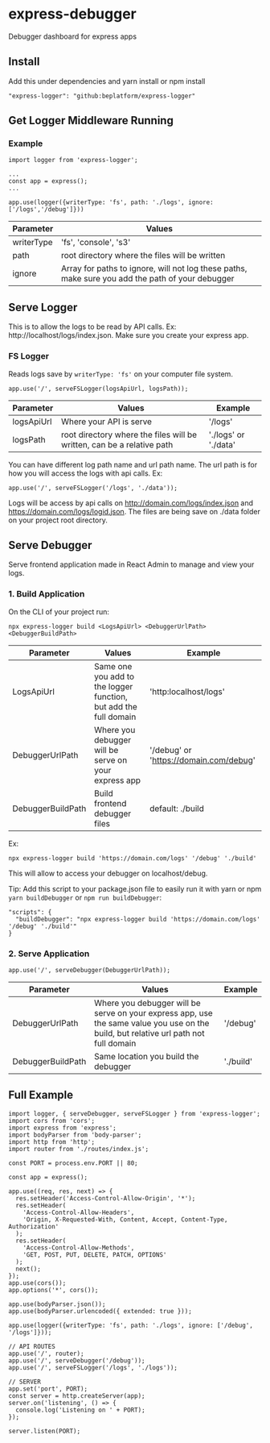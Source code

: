 # express-debugger
Debugger dashboard for express apps

## Install
Add this under dependencies and yarn install or npm install
```
"express-logger": "github:beplatform/express-logger"
```

## Get Logger Middleware Running
### Example
```
import logger from 'express-logger';

...
const app = express();
...

app.use(logger({writerType: 'fs', path: './logs', ignore: ['/logs','/debug']}))
```
| Parameter | Values |
| --- | --- |
| writerType | 'fs', 'console', 's3' |
| path | root directory where the files will be written |
| ignore | Array for paths to ignore, will not log these paths, make sure you add the path of your debugger |

## Serve Logger
This is to allow the logs to be read by API calls. Ex: http://localhost/logs/index.json.
Make sure you create your express app.
### FS Logger
Reads logs save by `writerType: 'fs'` on your computer file system.
```
app.use('/', serveFSLogger(logsApiUrl, logsPath));
```
| Parameter | Values | Example |
| --- | --- | --- |
| logsApiUrl | Where your API is serve | '/logs' |
| logsPath | root directory where the files will be written, can be a relative path | './logs' or './data' |

You can have different log path name and url path name. The url path is for how you will access the logs with api calls.
Ex:
```
app.use('/', serveFSLogger('/logs', './data'));
```
Logs will be access by api calls on http://domain.com/logs/index.json and https://domain.com/logs/logid.json.
The files are being save on ./data folder on your project root directory.

## Serve Debugger
Serve frontend application made in React Admin to manage and view your logs.
### 1. Build Application
On the CLI of your project run:
```
npx express-logger build <LogsApiUrl> <DebuggerUrlPath> <DebuggerBuildPath>
```
| Parameter | Values | Example |
| --- | --- | --- |
| LogsApiUrl | Same one you add to the logger function, but add the full domain | 'http:localhost/logs' |
| DebuggerUrlPath | Where you debugger will be serve on your express app | '/debug' or 'https://domain.com/debug' |
| DebuggerBuildPath | Build frontend debugger files | default: ./build |

Ex:
```
npx express-logger build 'https://domain.com/logs' '/debug' './build'
```
This will allow to access your debugger on localhost/debug.

Tip: Add this script to your package.json file to easily run it with yarn or npm `yarn buildDebugger` or `npm run buildDebugger`:
```
"scripts": {
  "buildDebugger": "npx express-logger build 'https://domain.com/logs' '/debug' './build'"
}
```

### 2. Serve Application

```
app.use('/', serveDebugger(DebuggerUrlPath));
```
| Parameter | Values | Example |
| --- | --- | --- |
| DebuggerUrlPath | Where you debugger will be serve on your express app, use the same value you use on the build, but relative url path not full domain | '/debug' |
| DebuggerBuildPath | Same location you build the debugger | './build' |

## Full Example
```
import logger, { serveDebugger, serveFSLogger } from 'express-logger';
import cors from 'cors';
import express from 'express';
import bodyParser from 'body-parser';
import http from 'http';
import router from './routes/index.js';

const PORT = process.env.PORT || 80;

const app = express();

app.use((req, res, next) => {
  res.setHeader('Access-Control-Allow-Origin', '*');
  res.setHeader(
    'Access-Control-Allow-Headers',
    'Origin, X-Requested-With, Content, Accept, Content-Type, Authorization'
  );
  res.setHeader(
    'Access-Control-Allow-Methods',
    'GET, POST, PUT, DELETE, PATCH, OPTIONS'
  );
  next();
});
app.use(cors());
app.options('*', cors());

app.use(bodyParser.json());
app.use(bodyParser.urlencoded({ extended: true }));

app.use(logger({writerType: 'fs', path: './logs', ignore: ['/debug', '/logs']}));

// API ROUTES
app.use('/', router);
app.use('/', serveDebugger('/debug'));
app.use('/', serveFSLogger('/logs', './logs'));

// SERVER
app.set('port', PORT);
const server = http.createServer(app);
server.on('listening', () => {
  console.log('Listening on ' + PORT);
});

server.listen(PORT);
```